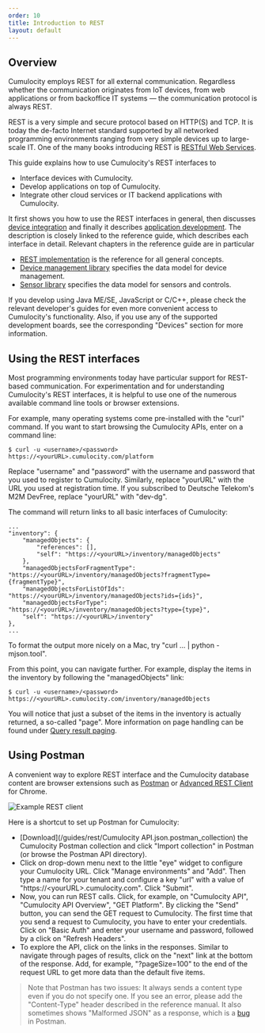 ```yaml
---
order: 10
title: Introduction to REST
layout: default
---
```

## Overview

Cumulocity employs REST for all external communication. Regardless whether the communication originates from IoT devices, from web applications or from backoffice IT systems — the communication protocol is always REST.

REST is a very simple and secure protocol based on HTTP(S) and TCP. It is today the de-facto Internet standard supported by all networked programming environments ranging from very simple devices up to large-scale IT. One of the many books introducing REST is [RESTful Web Services](http://oreilly.com/catalog/9780596529260).

This guide explains how to use Cumulocity's REST interfaces to

-   Interface devices with Cumulocity.
-   Develop applications on top of Cumulocity.
-   Integrate other cloud services or IT backend applications with Cumulocity.

It first shows you how to use the REST interfaces in general, then discusses [device integration](/guides/rest/device-integration) and finally it describes [application development](/guides/rest/application-development). The description is closely linked to the reference guide, which describes each interface in detail. Relevant chapters in the reference guide are in particular

-   [REST implementation](/guides/reference/rest-implementation) is the reference for all general concepts.
-   [Device management library](/guides/reference/device-management) specifies the data model for device management.
-   [Sensor library](/guides/reference/sensor-library) specifies the data model for sensors and controls.

If you develop using Java ME/SE, JavaScript or C/C++, please check the relevant developer's guides for even more convenient access to Cumulocity's functionality. Also, if you use any of the supported development boards, see the corresponding "Devices" section for more information.

## Using the REST interfaces

Most programming environments today have particular support for REST-based communication. For experimentation and for understanding Cumulocity's REST interfaces, it is helpful to use one of the numerous available command line tools or browser extensions.

For example, many operating systems come pre-installed with the "curl" command. If you want to start browsing the Cumulocity APIs, enter on a command line:

	$ curl -u <username>/<password> https://<yourURL>.cumulocity.com/platform

Replace "username" and "password" with the username and password that you used to register to Cumulocity. Similarly, replace "yourURL" with the URL you used at registration time. If you subscribed to Deutsche Telekom's M2M DevFree, replace "yourURL" with "dev-dg". 

The command will return links to all basic interfaces of Cumulocity:

	...
    "inventory": {
        "managedObjects": {
            "references": [], 
            "self": "https://<yourURL>/inventory/managedObjects"
        }, 
        "managedObjectsForFragmentType": "https://<yourURL>/inventory/managedObjects?fragmentType={fragmentType}", 
        "managedObjectsForListOfIds": "https://<yourURL>/inventory/managedObjects?ids={ids}", 
        "managedObjectsForType": "https://<yourURL>/inventory/managedObjects?type={type}", 
        "self": "https://<yourURL>/inventory"
    },
    ...

To format the output more nicely on a Mac, try "curl ... | python -mjson.tool".

From this point, you can navigate further. For example, display the items in the inventory by following the "managedObjects" link:

    $ curl -u <username>/<password> https://<yourURL>.cumulocity.com/inventory/managedObjects

You will notice that just a subset of the items in the inventory is actually returned, a so-called "page". More information on page handling can be found under [Query result paging](/guides/reference/rest-implementation#paging).

## Using Postman

A convenient way to explore REST interface and the Cumulocity database content are browser extensions such as  [Postman](https://chrome.google.com/webstore/detail/postman-rest-client-packa/fhbjgbiflinjbdggehcddcbncdddomop?utm_source=chrome-ntp-launcher) or [Advanced REST Client](https://chrome.google.com/webstore/detail/advanced-rest-client/hgmloofddffdnphfgcellkdfbfbjeloo) for Chrome.

![Example REST client](/guides/rest/postman.png)

Here is a shortcut to set up Postman for Cumulocity:

* [Download](/guides/rest/Cumulocity API.json.postman_collection) the Cumulocity Postman collection and click "Import collection" in Postman (or browse the Postman API directory).
* Click on drop-down menu next to the little "eye" widget to configure your Cumulocity URL. Click "Manage environments" and "Add". Then type a name for your tenant and configure a key "url" with a value of "https://&lt;yourURL&gt;.cumulocity.com". Click "Submit".
*  Now, you can run REST calls. Click, for example, on "Cumulocity API", "Cumulocity API Overview", "GET Platform". By clicking the "Send" button, you can send the GET request to Cumulocity. The first time that you send a request to Cumulocity, you have to enter your credentials. Click on "Basic Auth" and enter your username and password, followed by a click on "Refresh Headers".
* To explore the API, click on the links in the responses. Similar to navigate through pages of results, click on the "next" link at the bottom of the response. Add, for example, "?pageSize=100" to the end of the request URL to get more data than the default five items.

> Note that Postman has two issues: It always sends a content type even if you do not specify one. If you see an error, please add the "Content-Type" header described in the reference manual. It also sometimes shows "Malformed JSON" as a response, which is a [bug](https://www.bountysource.com/issues/3141137-malformed-json-with-a-200-ok-and-no-content) in Postman.

